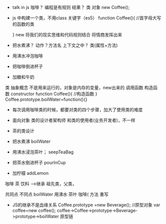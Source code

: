 - talk in js
咖啡？
编程是有规则
结果？
类 对象
new Coffee();
- js 中构建一个类，不用class 关键字（es5）
  function Coffee(){  //首字母大写的函数的类
  
  }
  new    将我们的现实思维和代码规则结合   将情商发挥出来
- 把水煮沸？ 动作？方法名   上下文之中？ 类(属性+方法)
- 用沸水冲泡咖啡
- 把咖啡倒进杯子
- 加糖和牛奶

类 抽象概念  不是用来运行的，对象是内存的变量，new出来的
调用函数 构造函数 constructor
function Coffee(){
    //构造函数
}
Coffee.prototype.boilWater=function(){}
- 每次调用咖啡类的时候，都要对类的四个步骤，加大了使用类的难度
- 面向对象 
  类的设计者架构师 和类的使用者(业务开发者)，不一样
 
- 茶的类设计
 - 把水煮沸 boilWater
 - 用沸水浸泡茶叶； seepTeaBag
 - 把茶水倒进杯子    pourInCup
 - 加柠檬    addLemon

咖啡 茶 饮料 -->继承
祖先类，父类，

共同点     不同点
boilWater
  用沸水   茶叶 咖啡(
  方法  重写

- JS的继承不是血缘关系
Coffee.prototype =new Beverage();  //原型对象
var coffee=new coffee();
coffee->Coffee->prototype->Beverage->prototype->boilWater   原型链